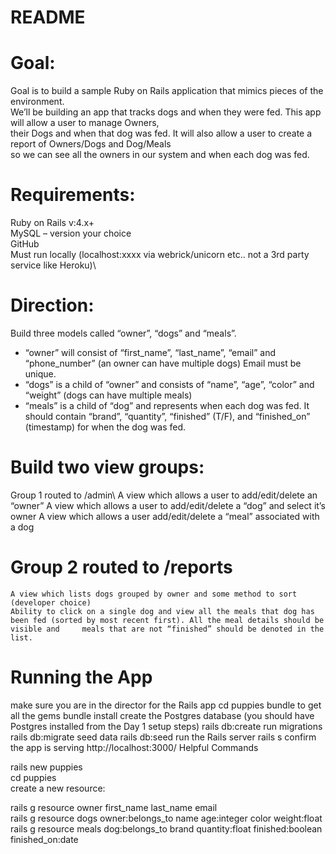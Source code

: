 # README

# Goal: 
Goal is to build a sample Ruby on Rails application that mimics pieces of the environment.\
We’ll be building an app that tracks dogs and when they were fed. This app will allow a user to manage Owners,\
their Dogs and when that dog was fed.  It will also allow a user to create a report of Owners/Dogs and Dog/Meals\
so we can see all the owners in our system and when each dog was fed.


# Requirements:
Ruby on Rails v:4.x+\
MySQL – version your choice\
GitHub\
Must run locally (localhost:xxxx via webrick/unicorn etc..  not a 3rd party service like Heroku)\


# Direction:
Build three models called “owner”, “dogs” and “meals”.
-	“owner” will consist of “first_name”, “last_name”, “email” and “phone_number” (an owner can have multiple dogs) Email must be unique.
-	“dogs” is a child of “owner” and consists of “name”, “age”, “color” and “weight” (dogs can have multiple meals)
-	“meals” is a child of “dog” and represents when each dog was fed. It should contain “brand”, “quantity”, “finished” (T/F), and “finished_on” (timestamp) for when the dog was fed.

# Build two view groups:
Group 1 routed to /admin\ 
A view which allows a user to add/edit/delete an “owner”
A view which allows a user to add/edit/delete a “dog” and select it’s owner
A view which allows a user add/edit/delete a “meal” associated with a dog

# Group 2 routed to /reports
	A view which lists dogs grouped by owner and some method to sort (developer choice)
	Ability to click on a single dog and view all the meals that dog has been fed (sorted by most recent first). All the meal details should be visible and     meals that are not “finished” should be denoted in the list. 

# Running the App
make sure you are in the director for the Rails app
cd puppies
bundle to get all the gems
bundle install
create the Postgres database (you should have Postgres installed from the Day 1 setup steps)
rails db:create
run migrations
rails db:migrate
seed data
rails db:seed
run the Rails server
rails s
confirm the app is serving
http://localhost:3000/
Helpful Commands

rails new puppies\
cd puppies\
create a new resource:

rails g resource owner first_name last_name email\
rails g resource dogs owner:belongs_to name age:integer color weight:float\
rails g resource meals dog:belongs_to brand quantity:float finished:boolean finished_on:date




